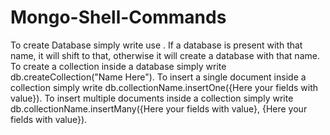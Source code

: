 # Mongo-Shell-Commands
To create Database simply write use <Ddatabase name>.
If a database is present with that name, it will shift to that, otherwise it will create a database with that name.
To create a collection inside a database simply write db.createCollection("Name Here").
To insert a single document inside a collection simply write db.collectionName.insertOne({Here your fields with value}).
To insert multiple documents inside a collection simply write db.collectionName.insertMany({Here your fields with value}, {Here your fields with value}).
